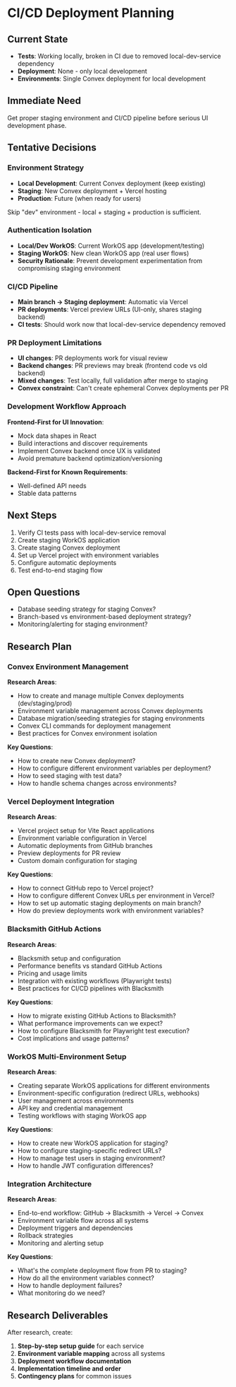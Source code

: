 # CI/CD Deployment Planning

## Current State
- **Tests**: Working locally, broken in CI due to removed local-dev-service dependency
- **Deployment**: None - only local development
- **Environments**: Single Convex deployment for local development

## Immediate Need
Get proper staging environment and CI/CD pipeline before serious UI development phase.

## Tentative Decisions

### Environment Strategy
- **Local Development**: Current Convex deployment (keep existing)
- **Staging**: New Convex deployment + Vercel hosting
- **Production**: Future (when ready for users)

Skip "dev" environment - local + staging + production is sufficient.

### Authentication Isolation
- **Local/Dev WorkOS**: Current WorkOS app (development/testing)
- **Staging WorkOS**: New clean WorkOS app (real user flows)
- **Security Rationale**: Prevent development experimentation from compromising staging environment

### CI/CD Pipeline
- **Main branch → Staging deployment**: Automatic via Vercel
- **PR deployments**: Vercel preview URLs (UI-only, shares staging backend)
- **CI tests**: Should work now that local-dev-service dependency removed

### PR Deployment Limitations
- **UI changes**: PR deployments work for visual review
- **Backend changes**: PR previews may break (frontend code vs old backend)
- **Mixed changes**: Test locally, full validation after merge to staging
- **Convex constraint**: Can't create ephemeral Convex deployments per PR

### Development Workflow Approach
**Frontend-First for UI Innovation**:
- Mock data shapes in React
- Build interactions and discover requirements 
- Implement Convex backend once UX is validated
- Avoid premature backend optimization/versioning

**Backend-First for Known Requirements**:
- Well-defined API needs
- Stable data patterns

## Next Steps
1. Verify CI tests pass with local-dev-service removal
2. Create staging WorkOS application  
3. Create staging Convex deployment
4. Set up Vercel project with environment variables
5. Configure automatic deployments
6. Test end-to-end staging flow

## Open Questions
- Database seeding strategy for staging Convex?
- Branch-based vs environment-based deployment strategy?
- Monitoring/alerting for staging environment?

## Research Plan

### Convex Environment Management
**Research Areas**:
- How to create and manage multiple Convex deployments (dev/staging/prod)
- Environment variable management across Convex deployments
- Database migration/seeding strategies for staging environments
- Convex CLI commands for deployment management
- Best practices for Convex environment isolation

**Key Questions**:
- How to create new Convex deployment?
- How to configure different environment variables per deployment?
- How to seed staging with test data?
- How to handle schema changes across environments?

### Vercel Deployment Integration
**Research Areas**:
- Vercel project setup for Vite React applications
- Environment variable configuration in Vercel
- Automatic deployments from GitHub branches
- Preview deployments for PR review
- Custom domain configuration for staging

**Key Questions**:
- How to connect GitHub repo to Vercel project?
- How to configure different Convex URLs per environment in Vercel?
- How to set up automatic staging deployments on main branch?
- How do preview deployments work with environment variables?

### Blacksmith GitHub Actions
**Research Areas**:
- Blacksmith setup and configuration
- Performance benefits vs standard GitHub Actions
- Pricing and usage limits
- Integration with existing workflows (Playwright tests)
- Best practices for CI/CD pipelines with Blacksmith

**Key Questions**:
- How to migrate existing GitHub Actions to Blacksmith?
- What performance improvements can we expect?
- How to configure Blacksmith for Playwright test execution?
- Cost implications and usage patterns?

### WorkOS Multi-Environment Setup
**Research Areas**:
- Creating separate WorkOS applications for different environments
- Environment-specific configuration (redirect URLs, webhooks)
- User management across environments
- API key and credential management
- Testing workflows with staging WorkOS app

**Key Questions**:
- How to create new WorkOS application for staging?
- How to configure staging-specific redirect URLs?
- How to manage test users in staging environment?
- How to handle JWT configuration differences?

### Integration Architecture
**Research Areas**:
- End-to-end workflow: GitHub → Blacksmith → Vercel → Convex
- Environment variable flow across all systems
- Deployment triggers and dependencies
- Rollback strategies
- Monitoring and alerting setup

**Key Questions**:
- What's the complete deployment flow from PR to staging?
- How do all the environment variables connect?
- How to handle deployment failures?
- What monitoring do we need?

## Research Deliverables
After research, create:
1. **Step-by-step setup guide** for each service
2. **Environment variable mapping** across all systems  
3. **Deployment workflow documentation** 
4. **Implementation timeline and order**
5. **Contingency plans** for common issues